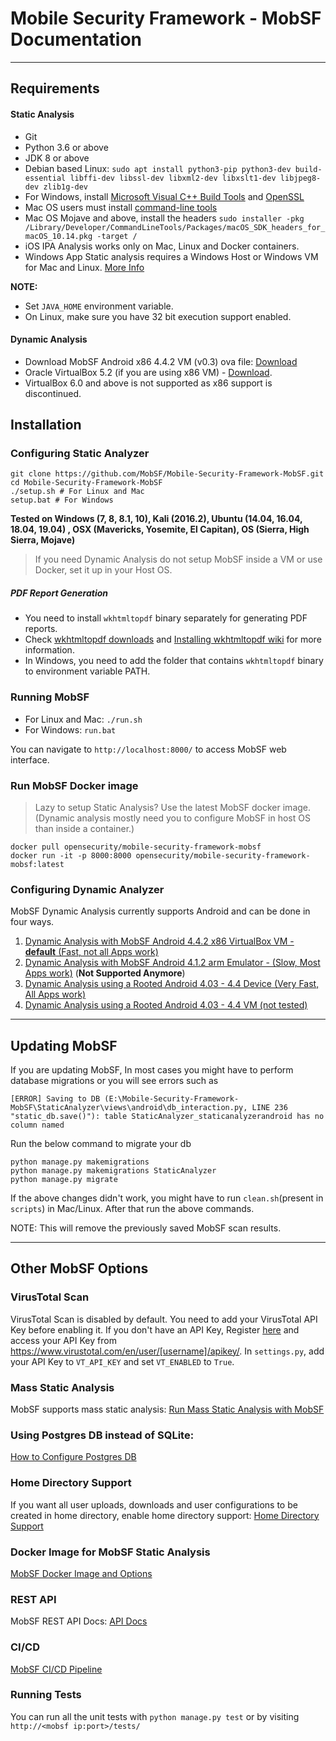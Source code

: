 # Mobile Security Framework - MobSF Documentation

***

## Requirements

#### Static Analysis
* Git
* Python 3.6 or above
* JDK 8 or above
* Debian based Linux:
 `sudo apt install python3-pip python3-dev build-essential libffi-dev libssl-dev libxml2-dev libxslt1-dev libjpeg8-dev zlib1g-dev`
* For Windows, install [Microsoft Visual C++ Build Tools](https://visualstudio.microsoft.com/thank-you-downloading-visual-studio/?sku=BuildTools&rel=16) and [OpenSSL](https://slproweb.com/download/Win64OpenSSL-1_1_1c.exe)
* Mac OS users must install [command-line tools](http://osxdaily.com/2014/02/12/install-command-line-tools-mac-os-x/)
* Mac OS Mojave and above, install the headers 
  `sudo installer -pkg /Library/Developer/CommandLineTools/Packages/macOS_SDK_headers_for_macOS_10.14.pkg -target /`
* iOS IPA Analysis works only on Mac, Linux and Docker containers.
* Windows App Static analysis requires a Windows Host or Windows VM for Mac and Linux. [More Info](https://github.com/MobSF/Mobile-Security-Framework-MobSF/blob/master/install/windows/readme.md)
 
**NOTE:**
* Set `JAVA_HOME` environment variable.
* On Linux, make sure you have 32 bit execution support enabled.

#### Dynamic Analysis
* Download MobSF Android x86 4.4.2 VM (v0.3) ova file: [Download](https://goo.gl/QxgHZa)
* Oracle VirtualBox 5.2 (if you are using x86 VM) - [Download](https://www.virtualbox.org/wiki/Downloads).
* VirtualBox 6.0 and above is not supported as x86 support is discontinued.


## Installation

### Configuring Static Analyzer

```
git clone https://github.com/MobSF/Mobile-Security-Framework-MobSF.git
cd Mobile-Security-Framework-MobSF
./setup.sh # For Linux and Mac
setup.bat # For Windows
```

**Tested on Windows (7, 8, 8.1, 10), Kali (2016.2), Ubuntu (14.04, 16.04, 18.04, 19.04) , OSX (Mavericks, Yosemite, El Capitan), OS (Sierra, High Sierra, Mojave)**

> If you need Dynamic Analysis do not setup MobSF inside a VM or use Docker, set it up in your Host OS.

##### PDF Report Generation

* You need to install `wkhtmltopdf` binary separately for generating PDF reports.
* Check [wkhtmltopdf downloads](http://wkhtmltopdf.org/downloads.html) and 
[Installing wkhtmltopdf wiki](https://github.com/JazzCore/python-pdfkit/wiki/Installing-wkhtmltopdf) for more information.
* In Windows, you need to add the folder that contains `wkhtmltopdf` binary to environment variable PATH.

### Running MobSF

* For Linux and Mac: `./run.sh` 
* For Windows: `run.bat` 

You can navigate to `http://localhost:8000/` to access MobSF web interface.

### Run MobSF Docker image

> Lazy to setup Static Analysis?
Use the latest MobSF docker image. (Dynamic analysis mostly need you to configure MobSF in host OS than inside a container.) 

```
docker pull opensecurity/mobile-security-framework-mobsf
docker run -it -p 8000:8000 opensecurity/mobile-security-framework-mobsf:latest
```

### Configuring Dynamic Analyzer

MobSF Dynamic Analysis currently supports Android and can be done in four ways.

1. [Dynamic Analysis with MobSF Android 4.4.2 x86 VirtualBox VM - **default** (Fast, not all Apps work)](https://github.com/MobSF/Mobile-Security-Framework-MobSF/wiki/11.-Configuring-Dynamic-Analyzer-with-MobSF-Android-4.4.2-x86-VirtualBox-VM)
2. [Dynamic Analysis with MobSF Android 4.1.2 arm Emulator - (Slow, Most Apps work)](https://github.com/MobSF/Mobile-Security-Framework-MobSF/wiki/12.-Configuring-Dynamic-Analyzer-with-with-MobSF-Android-4.1.2-arm-Emulator) (**Not Supported Anymore**)
3. [Dynamic Analysis using a Rooted Android 4.03 - 4.4 Device (Very Fast, All Apps work)](https://github.com/MobSF/Mobile-Security-Framework-MobSF/wiki/13.-Configuring-Dynamic-Analyzer-with-Rooted-Android-4.03---4.4-Device)
4. [Dynamic Analysis using a Rooted Android 4.03 - 4.4 VM (not tested)](https://github.com/MobSF/Mobile-Security-Framework-MobSF/wiki/14.-Configuring-Dynamic-Analyzer-with-Rooted-Android-4.03---4.4-VM)

***

## Updating MobSF

If you are updating MobSF, In most cases you might have to perform database migrations or you will see errors such as
```
[ERROR] Saving to DB (E:\Mobile-Security-Framework-MobSF\StaticAnalyzer\views\android\db_interaction.py, LINE 236 "static_db.save()"): table StaticAnalyzer_staticanalyzerandroid has no column named 
```

Run the below command to migrate your db
```
python manage.py makemigrations
python manage.py makemigrations StaticAnalyzer
python manage.py migrate
```

If the above changes didn't work, you might have to run `clean.sh`(present in `scripts`) in Mac/Linux. After that run the above commands.

NOTE: This will remove the previously saved MobSF scan results.

***

## Other MobSF Options

### VirusTotal Scan

VirusTotal Scan is disabled by default. You need to add your VirusTotal API Key before enabling it. If you don't have an API Key, Register [here](https://www.virustotal.com/#/join-us) and access your API Key from https://www.virustotal.com/en/user/[username]/apikey/.
In `settings.py`, add your API Key to `VT_API_KEY` and set `VT_ENABLED` to `True`.

### Mass Static Analysis

MobSF supports mass static analysis: 
[Run Mass Static Analysis with MobSF](https://github.com/MobSF/Mobile-Security-Framework-MobSF/wiki/4.-Mass-Static-Analysis)

### Using Postgres DB instead of SQLite:

[How to Configure Postgres DB](https://github.com/MobSF/Mobile-Security-Framework-MobSF/wiki/8.-Use-Postgres-Database-Instead-of-Sqlite3)

### Home Directory Support

If you want all user uploads, downloads and user configurations to be created in home directory, enable home directory support: [Home Directory Support](https://github.com/MobSF/Mobile-Security-Framework-MobSF/wiki/5.-Home-Directory-Support)

### Docker Image for MobSF Static Analysis

[MobSF Docker Image and Options](https://github.com/MobSF/Mobile-Security-Framework-MobSF/wiki/7.-Docker-Container-for-MobSF-Static-Analysis)

### REST API

MobSF REST API Docs: [API Docs](https://github.com/MobSF/Mobile-Security-Framework-MobSF/wiki/3.-REST-API-Documentation)

### CI/CD

[MobSF CI/CD Pipeline](https://github.com/MobSF/Mobile-Security-Framework-MobSF/wiki/10.-MobSF-CI-CD)

### Running Tests

You can run all the unit tests with `python manage.py test` or by visiting `http://<mobsf ip:port>/tests/`